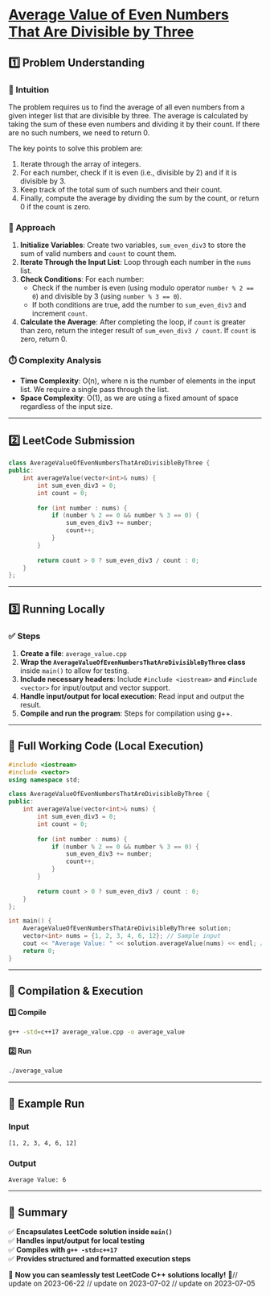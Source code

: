 # **[Average Value of Even Numbers That Are Divisible by Three](https://leetcode.com/problems/average-value-of-even-numbers-that-are-divisible-by-three/description/)**  

## **1️⃣ Problem Understanding**  
### **📌 Intuition**  
The problem requires us to find the average of all even numbers from a given integer list that are divisible by three. The average is calculated by taking the sum of these even numbers and dividing it by their count. If there are no such numbers, we need to return 0.

The key points to solve this problem are:
1. Iterate through the array of integers.
2. For each number, check if it is even (i.e., divisible by 2) and if it is divisible by 3.
3. Keep track of the total sum of such numbers and their count.
4. Finally, compute the average by dividing the sum by the count, or return 0 if the count is zero.

### **🚀 Approach**  
1. **Initialize Variables**: Create two variables, `sum_even_div3` to store the sum of valid numbers and `count` to count them.
2. **Iterate Through the Input List**: Loop through each number in the `nums` list.
3. **Check Conditions**: For each number:
   - Check if the number is even (using modulo operator `number % 2 == 0`) and divisible by 3 (using `number % 3 == 0`).
   - If both conditions are true, add the number to `sum_even_div3` and increment `count`.
4. **Calculate the Average**: After completing the loop, if `count` is greater than zero, return the integer result of `sum_even_div3 / count`. If `count` is zero, return 0.

### **⏱️ Complexity Analysis**  
- **Time Complexity**: O(n), where n is the number of elements in the input list. We require a single pass through the list.
- **Space Complexity**: O(1), as we are using a fixed amount of space regardless of the input size.

---  

## **2️⃣ LeetCode Submission**  
```cpp
class AverageValueOfEvenNumbersThatAreDivisibleByThree {
public:
    int averageValue(vector<int>& nums) {
        int sum_even_div3 = 0;
        int count = 0;
        
        for (int number : nums) {
            if (number % 2 == 0 && number % 3 == 0) {
                sum_even_div3 += number;
                count++;
            }
        }
        
        return count > 0 ? sum_even_div3 / count : 0;
    }
};
```  

---  

## **3️⃣ Running Locally**  
### **✅ Steps**  
1. **Create a file**: `average_value.cpp`  
2. **Wrap the `AverageValueOfEvenNumbersThatAreDivisibleByThree` class** inside `main()` to allow for testing.
3. **Include necessary headers**: Include `#include <iostream>` and `#include <vector>` for input/output and vector support.
4. **Handle input/output for local execution**: Read input and output the result.
5. **Compile and run the program**: Steps for compilation using g++.

---  

## **📝 Full Working Code (Local Execution)**  
```cpp
#include <iostream>
#include <vector>
using namespace std;

class AverageValueOfEvenNumbersThatAreDivisibleByThree {
public:
    int averageValue(vector<int>& nums) {
        int sum_even_div3 = 0;
        int count = 0;
        
        for (int number : nums) {
            if (number % 2 == 0 && number % 3 == 0) {
                sum_even_div3 += number;
                count++;
            }
        }
        
        return count > 0 ? sum_even_div3 / count : 0;
    }
};

int main() {
    AverageValueOfEvenNumbersThatAreDivisibleByThree solution;
    vector<int> nums = {1, 2, 3, 4, 6, 12}; // Sample input
    cout << "Average Value: " << solution.averageValue(nums) << endl; // Expected output: 6
    return 0;
}
```  

---  

## **🔧 Compilation & Execution**  
#### **1️⃣ Compile**  
```bash
g++ -std=c++17 average_value.cpp -o average_value
```  

#### **2️⃣ Run**  
```bash
./average_value
```  

---  

## **🎯 Example Run**  
### **Input**  
```
[1, 2, 3, 4, 6, 12]
```  
### **Output**  
```
Average Value: 6
```  

---  

## **📌 Summary**  
✅ **Encapsulates LeetCode solution inside `main()`**  
✅ **Handles input/output for local testing**  
✅ **Compiles with `g++ -std=c++17`**  
✅ **Provides structured and formatted execution steps**  

🚀 **Now you can seamlessly test LeetCode C++ solutions locally!** 🚀// update on 2023-06-22
// update on 2023-07-02
// update on 2023-07-05
